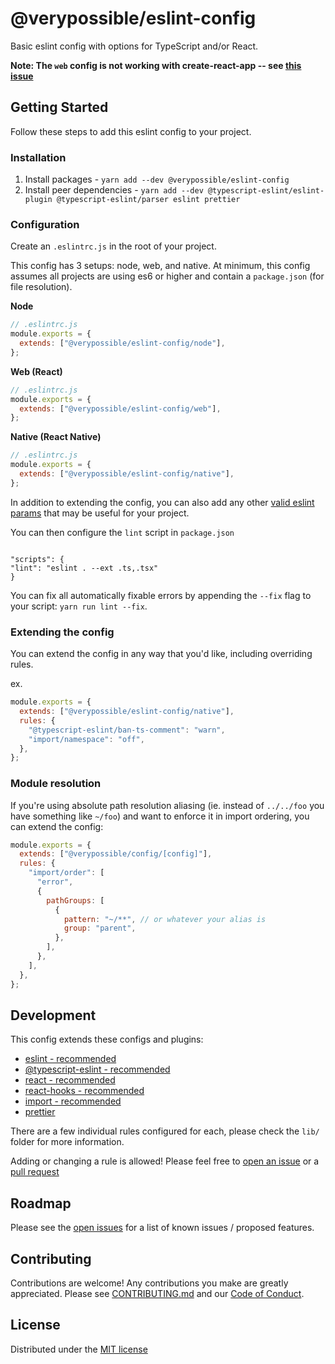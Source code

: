 # @verypossible/eslint-config

Basic eslint config with options for TypeScript and/or React.

**Note: The `web` config is not working with create-react-app -- see [this issue](https://github.com/facebook/create-react-app/issues/8936)**

## Getting Started

Follow these steps to add this eslint config to your project.

### Installation

1. Install packages - `yarn add --dev @verypossible/eslint-config`
2. Install peer dependencies - `yarn add --dev @typescript-eslint/eslint-plugin @typescript-eslint/parser eslint prettier`

### Configuration

Create an `.eslintrc.js` in the root of your project.

This config has 3 setups: node, web, and native. At minimum, this config assumes all projects are using es6 or higher and contain a `package.json` (for file resolution).

**Node**

```js
// .eslintrc.js
module.exports = {
  extends: ["@verypossible/eslint-config/node"],
};
```

**Web (React)**

```js
// .eslintrc.js
module.exports = {
  extends: ["@verypossible/eslint-config/web"],
};
```

**Native (React Native)**

```js
// .eslintrc.js
module.exports = {
  extends: ["@verypossible/eslint-config/native"],
};
```

In addition to extending the config, you can also add any other [valid eslint params](https://eslint.org/docs/user-guide/configuring) that may be useful for your project.

You can then configure the `lint` script in `package.json`

```

"scripts": {
"lint": "eslint . --ext .ts,.tsx"
}

```

You can fix all automatically fixable errors by appending the `--fix` flag to your script: `yarn run lint --fix`.

### Extending the config

You can extend the config in any way that you'd like, including overriding rules.

ex.

```js
module.exports = {
  extends: ["@verypossible/eslint-config/native"],
  rules: {
    "@typescript-eslint/ban-ts-comment": "warn",
    "import/namespace": "off",
  },
};
```

### Module resolution

If you're using absolute path resolution aliasing (ie. instead of `../../foo` you have something like `~/foo`) and want to enforce it in import ordering, you can extend the config:

```js
module.exports = {
  extends: ["@verypossible/config/[config]"],
  rules: {
    "import/order": [
      "error",
      {
        pathGroups: [
          {
            pattern: "~/**", // or whatever your alias is
            group: "parent",
          },
        ],
      },
    ],
  },
};
```

## Development

This config extends these configs and plugins:

- [eslint - recommended](https://eslint.org/docs/rules/)
- [@typescript-eslint - recommended](https://github.com/typescript-eslint/typescript-eslint/tree/master/packages/eslint-plugin#supported-rules)
- [react - recommended](https://github.com/yannickcr/eslint-plugin-react)
- [react-hooks - recommended](https://github.com/facebook/react/tree/master/packages/eslint-plugin-react-hooks)
- [import - recommended](https://github.com/benmosher/eslint-plugin-import)
- [prettier](https://github.com/prettier/eslint-config-prettier)

There are a few individual rules configured for each, please check the `lib/` folder for more information.

Adding or changing a rule is allowed! Please feel free to [open an issue](https://github.com/verypossible-labs/eslint-config-very/issues) or a [pull request](https://github.com/verypossible-labs/eslint-config-very/pulls)

## Roadmap

Please see the [open issues](https://github.com/verypossible-labs/eslint-config-very/issues) for a list of known issues / proposed features.

## Contributing

Contributions are welcome! Any contributions you make are greatly appreciated. Please see [CONTRIBUTING.md](https://github.com/verypossible-labs/eslint-config-very/blob/master/CONTRIBUTING.md) and our [Code of Conduct](https://github.com/verypossible-labs/eslint-config-very/blob/master/CODE_OF_CONDUCT.md).

## License

Distributed under the [MIT license](https://github.com/verypossible-labs/eslint-config-very/blob/master/LICENSE)

```

```
